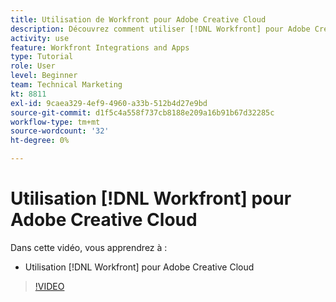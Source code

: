 ```yaml
---
title: Utilisation de Workfront pour Adobe Creative Cloud
description: Découvrez comment utiliser [!DNL Workfront] pour Adobe Creative Cloud
activity: use
feature: Workfront Integrations and Apps
type: Tutorial
role: User
level: Beginner
team: Technical Marketing
kt: 8811
exl-id: 9caea329-4ef9-4960-a33b-512b4d27e9bd
source-git-commit: d1f5c4a558f737cb8188e209a16b91b67d32285c
workflow-type: tm+mt
source-wordcount: '32'
ht-degree: 0%

---
```


# Utilisation [!DNL Workfront] pour Adobe Creative Cloud

Dans cette vidéo, vous apprendrez à :

* Utilisation [!DNL Workfront] pour Adobe Creative Cloud

>[!VIDEO](https://video.tv.adobe.com/v/335112/?quality=12)

